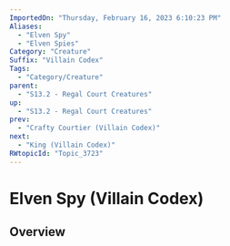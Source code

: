 ```yaml
---
ImportedOn: "Thursday, February 16, 2023 6:10:23 PM"
Aliases:
  - "Elven Spy"
  - "Elven Spies"
Category: "Creature"
Suffix: "Villain Codex"
Tags:
  - "Category/Creature"
parent:
  - "S13.2 - Regal Court Creatures"
up:
  - "S13.2 - Regal Court Creatures"
prev:
  - "Crafty Courtier (Villain Codex)"
next:
  - "King (Villain Codex)"
RWtopicId: "Topic_3723"
---
```

# Elven Spy (Villain Codex)
## Overview
